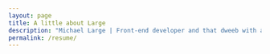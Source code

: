 ```yaml
---
layout: page
title: A little about Large
description: "Michael Large | Front-end developer and that dweeb with a beard."
permalink: /resume/
---
```


